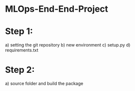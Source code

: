# MLOps-End-End-Project

# Step 1:

a) setting the git repository
b) new environment
c) setup.py
d) requirements.txt

# Step 2:

a) source folder and build the package